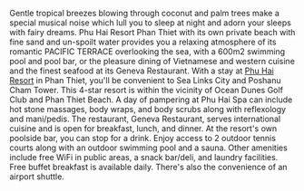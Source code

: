 Gentle tropical breezes blowing through coconut and palm trees make a special musical noise which lull you to sleep at night and adorn your sleeps with fairy dreams. Phu Hai Resort Phan Thiet with its own private beach with fine sand and un-spoilt water provides you a relaxing atmosphere of its romantic PACIFIC TERRACE overlooking the sea, with a 600m2 swimming pool and pool bar, or the pleasure dining of Vietnamese and western cuisine and the finest seafood at its Geneva Restaurant. With a stay at <a href=http://www.hotels-in-vietnam.com/asia/vietnam/hotels_phanthiet/phu_hai_resort.html>Phu Hai Resort</a> in Phan Thiet, you'll be convenient to Sea Links City and Poshanu Cham Tower. This 4-star resort is within the vicinity of Ocean Dunes Golf Club and Phan Thiet Beach. A day of pampering at Phu Hai Spa can include hot stone massages, body wraps, and body scrubs along with reflexology and mani/pedis. The restaurant, Geneva Restaurant, serves international cuisine and is open for breakfast, lunch, and dinner. At the resort's own poolside bar, you can stop for a drink. Enjoy access to 2 outdoor tennis courts along with an outdoor swimming pool and a sauna. Other amenities include free WiFi in public areas, a snack bar/deli, and laundry facilities. Free buffet breakfast is available daily. There's also the convenience of an airport shuttle.
